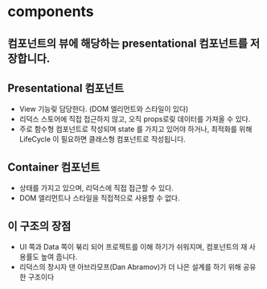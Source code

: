 # components

## 컴포넌트의 뷰에 해당하는 presentational 컴포넌트를 저장합니다.

## Presentational 컴포넌트

- View 기능맂 담당한다. (DOM 엘리먼트와 스타일이 있다)
- 리덕스 스토어에 직접 접근하지 않고, 오직 props로맂 데이터를 가져올 수 있다.
- 주로 함수형 컴포넌트로 작성되며 state 를 가지고 있어야 하거나, 최적화를 위해 LifeCycle 이 필요하면 클래스형 컴포넌트로 작성됩니다.

## Container 컴포넌트

- 상태를 가지고 있으며, 리덕스에 직접 접근할 수 있다.
- DOM 엘리먼트나 스타일을 직접적으로 사용할 수 없다.

## 이 구조의 장점

- UI 쪽과 Data 쪽이 붂리 되어 프로젝트를 이해 하기가 쉬워지며, 컴포넌트의 재 사용률도 높여 줍니다.
- 리덕스의 창시자 댄 아브라모프(Dan Abramov)가 더 나은 설계를 하기 위해 공유한 구조이다
